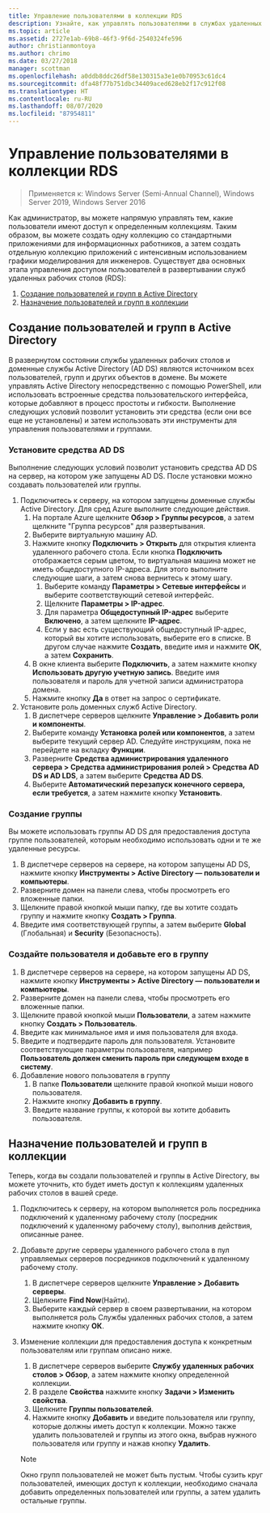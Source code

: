 ```yaml
---
title: Управление пользователями в коллекции RDS
description: Узнайте, как управлять пользователями в службах удаленных рабочих столов.
ms.topic: article
ms.assetid: 2727e1ab-69b8-46f3-9f6d-2540324fe596
author: christianmontoya
ms.author: chrimo
ms.date: 03/27/2018
manager: scottman
ms.openlocfilehash: a0ddb8ddc26df58e130315a3e1e0b70953c61dc4
ms.sourcegitcommit: dfa48f77b751dbc34409aced628eb2f17c912f08
ms.translationtype: HT
ms.contentlocale: ru-RU
ms.lasthandoff: 08/07/2020
ms.locfileid: "87954811"
---
```

# <a name="manage-users-in-your-rds-collection"></a>Управление пользователями в коллекции RDS

>Применяется к: Windows Server (Semi-Annual Channel), Windows Server 2019, Windows Server 2016

Как администратор, вы можете напрямую управлять тем, какие пользователи имеют доступ к определенным коллекциям. Таким образом, вы можете создать одну коллекцию со стандартными приложениями для информационных работников, а затем создать отдельную коллекцию приложений с интенсивным использованием графики моделирования для инженеров. Существует два основных этапа управления доступом пользователей в развертывании служб удаленных рабочих столов (RDS):

1.    [Создание пользователей и групп в Active Directory](#create-your-users-and-groups-in-active-directory)
2.    [Назначение пользователей и групп в коллекции](#assign-users-and-groups-to-collections)


## <a name="create-your-users-and-groups-in-active-directory"></a>Создание пользователей и групп в Active Directory

В развернутом состоянии службы удаленных рабочих столов и доменные службы Active Directory (AD DS) являются источником всех пользователей, групп и других объектов в домене. Вы можете управлять Active Directory непосредственно с помощью PowerShell, или использовать встроенные средства пользовательского интерфейса, которые добавляют в процесс простоты и гибкости. Выполнение следующих условий позволит установить эти средства (если они все еще не установлены) и затем использовать эти инструменты для управления пользователями и группами.

### <a name="install-ad-ds-tools"></a>Установите средства AD DS

Выполнение следующих условий позволит установить средства AD DS на сервер, на котором уже запущены AD DS. После установки можно создавать пользователей или группы.

1. Подключитесь к серверу, на котором запущены доменные службы Active Directory. Для сред Azure выполните следующие действия.
   1. На портале Azure щелкните **Обзор > Группы ресурсов**, а затем щелкните "Группа ресурсов" для развертывания.
   2. Выберите виртуальную машину AD.
   3. Нажмите кнопку **Подключить > Открыть** для открытия клиента удаленного рабочего стола. Если кнопка **Подключить** отображается серым цветом, то виртуальная машина может не иметь общедоступного IP-адреса. Для этого выполните следующие шаги, а затем снова вернитесь к этому шагу.
      1. Выберите команду **Параметры > Сетевые интерфейсы** и выберите соответствующий сетевой интерфейс.
      2. Щелкните **Параметры > IP-адрес**.
      3. Для параметра **Общедоступный IP-адрес** выберите **Включено**, а затем щелкните **IP-адрес**.
      4. Если у вас есть существующий общедоступный IP-адрес, который вы хотите использовать, выберите его в списке. В другом случае нажмите **Создать**, введите имя и нажмите **ОК**, а затем **Сохранить**.
   4. В окне клиента выберите **Подключить**, а затем нажмите кнопку **Использовать другую учетную запись**. Введите имя пользователя и пароль для учетной записи администратора домена.
   5. Нажмите кнопку **Да** в ответ на запрос о сертификате.
2. Установите роль доменных служб Active Directory.
   1. В диспетчере серверов щелкните **Управление > Добавить роли и компоненты**.
   2. Выберите команду **Установка ролей или компонентов**, а затем выберите текущий сервер AD. Следуйте инструкциям, пока не перейдете на вкладку **Функции**.
   3. Разверните **Средства администрирования удаленного сервера > Средства администрирования ролей > Средства AD DS и AD LDS**, а затем выберите **Средства AD DS**.
   4. Выберите **Автоматический перезапуск конечного сервера, если требуется**, а затем нажмите кнопку **Установить**.

### <a name="create-a-group"></a>Создание группы

Вы можете использовать группы AD DS для предоставления доступа группе пользователей, которым необходимо использовать одни и те же удаленные ресурсы.

1. В диспетчере серверов на сервере, на котором запущены AD DS, нажмите кнопку **Инструменты > Active Directory — пользователи и компьютеры**.
2. Разверните домен на панели слева, чтобы просмотреть его вложенные папки.
3. Щелкните правой кнопкой мыши папку, где вы хотите создать группу и нажмите кнопку **Создать > Группа**.
4. Введите имя соответствующей группы, а затем выберите **Global** (Глобальная) и **Security** (Безопасность).

### <a name="create-a-user-and-add-to-a-group"></a>Создайте пользователя и добавьте его в группу
1. В диспетчере серверов на сервере, на котором запущены AD DS, нажмите кнопку **Инструменты > Active Directory — пользователи и компьютеры**.
2. Разверните домен на панели слева, чтобы просмотреть его вложенные папки.
3. Щелкните правой кнопкой мыши **Пользователи**, а затем нажмите кнопку **Создать > Пользователь**.
4. Введите как минимальное имя и имя пользователя для входа.
5. Введите и подтвердите пароль для пользователя. Установите соответствующие параметры пользователя, например **Пользователь должен сменить пароль при следующем входе в систему**.
6. Добавление нового пользователя в группу
   1. В папке **Пользователи** щелкните правой кнопкой мыши нового пользователя.
   2. Нажмите кнопку **Добавить в группу**.
   3. Введите название группы, к которой вы хотите добавить пользователя.

## <a name="assign-users-and-groups-to-collections"></a>Назначение пользователей и групп в коллекции
Теперь, когда вы создали пользователей и группы в Active Directory, вы можете уточнить, кто будет иметь доступ к коллекциям удаленных рабочих столов в вашей среде.

1. Подключитесь к серверу, на котором выполняется роль посредника подключений к удаленному рабочему столу (посредник подключений к удаленному рабочему столу), выполнив действия, описанные ранее.
2. Добавьте другие серверы удаленного рабочего стола в пул управляемых серверов посредников подключений к удаленному рабочему столу.
   1. В диспетчере серверов щелкните **Управление > Добавить серверы**.
   2. Щелкните **Find Now**(Найти).
   3. Выберите каждый сервер в своем развертывании, на котором выполняется роль Службы удаленных рабочих столов, а затем нажмите кнопку **ОК**.
3. Изменение коллекции для предоставления доступа к конкретным пользователям или группам описано ниже.
   1. В диспетчере серверов выберите **Службу удаленных рабочих столов > Обзор**, а затем нажмите кнопку определенной коллекции.
   2. В разделе **Свойства** нажмите кнопку **Задачи > Изменить свойства**.
   3. Щелкните **Группы пользователей**.
   4. Нажмите кнопку **Добавить** и введите пользователя или группу, которые должны иметь доступ к коллекции. Можно также удалить пользователей и группы из этого окна, выбрав нужного пользователя или группу и нажав кнопку **Удалить**.

   >[!NOTE]
   > Окно групп пользователей не может быть пустым. Чтобы сузить круг пользователей, имеющих доступ к коллекции, необходимо сначала добавить определенных пользователей или группы, а затем удалить остальные группы.